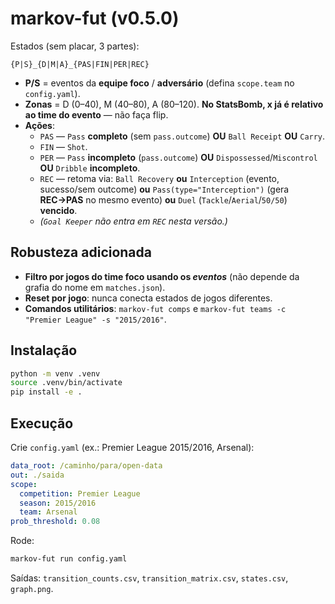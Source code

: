 # markov-fut (v0.5.0)

Estados (sem placar, 3 partes):
```
{P|S}_{D|M|A}_{PAS|FIN|PER|REC}
```
- **P/S** = eventos da **equipe foco** / **adversário** (defina `scope.team` no `config.yaml`).
- **Zonas** = D (0–40), M (40–80), A (80–120). **No StatsBomb, x já é relativo ao time do evento** — não faça flip.
- **Ações**:
  - `PAS` — `Pass` **completo** (sem `pass.outcome`) **OU** `Ball Receipt` **OU** `Carry`.
  - `FIN` — `Shot`.
  - `PER` — `Pass` **incompleto** (`pass.outcome`) **OU** `Dispossessed`/`Miscontrol` **OU** `Dribble` **incompleto**.
  - `REC` — retoma via: `Ball Recovery` **ou** `Interception` (evento, sucesso/sem outcome) **ou**
    `Pass(type="Interception")` (gera **REC→PAS** no mesmo evento) **ou**
    `Duel` (`Tackle`/`Aerial`/`50/50`) **vencido**.
  - *(`Goal Keeper` não entra em `REC` nesta versão.)*

## Robusteza adicionada
- **Filtro por jogos do time foco usando os *eventos*** (não depende da grafia do nome em `matches.json`).
- **Reset por jogo**: nunca conecta estados de jogos diferentes.
- **Comandos utilitários**: `markov-fut comps` e `markov-fut teams -c "Premier League" -s "2015/2016"`.

## Instalação
```bash
python -m venv .venv
source .venv/bin/activate
pip install -e .
```

## Execução
Crie `config.yaml` (ex.: Premier League 2015/2016, Arsenal):
```yaml
data_root: /caminho/para/open-data
out: ./saida
scope:
  competition: Premier League
  season: 2015/2016
  team: Arsenal
prob_threshold: 0.08
```
Rode:
```bash
markov-fut run config.yaml
```

Saídas: `transition_counts.csv`, `transition_matrix.csv`, `states.csv`, `graph.png`.
